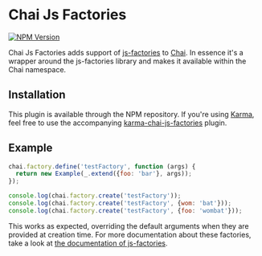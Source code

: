 # Chai Js Factories
[![NPM Version](https://fury-badge.herokuapp.com/js/chai-js-factories.png)](http://badge.fury.io/js/chai-js-factories)

Chai Js Factories adds support of [js-factories](https://github.com/matthijsgroen/js-factories) to [Chai](http://chaijs.com/). In essence it's a wrapper around the js-factories library and makes it available within the Chai namespace.

## Installation
This plugin is available through the NPM repository. If you're using [Karma](http://karma-runner.github.io/0.10/index.html), feel free to use the accompanying [karma-chai-js-factories](https://github.com/solatis/karma-chai-js-factories) plugin.

## Example

```javascript
chai.factory.define('testFactory', function (args) { 
  return new Example(_.extend({foo: 'bar'}, args));
});

console.log(chai.factory.create('testFactory'));
console.log(chai.factory.create('testFactory', {wom: 'bat'}));
console.log(chai.factory.create('testFactory', {foo: 'wombat'}));
```

This works as expected, overriding the default arguments when they are provided at creation time. For more documentation about these factories, take a look at [the documentation of js-factories](https://github.com/matthijsgroen/js-factories/blob/master/README.md).
